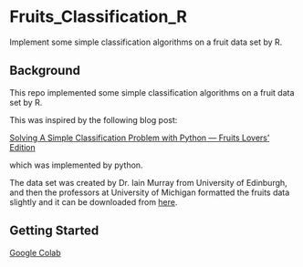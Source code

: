 # Fruits_Classification_R

Implement some simple classification algorithms on a fruit data set by R.


## Background
This repo implemented some simple classification algorithms on a fruit data set by R.

This was inspired by the following blog post:

[Solving A Simple Classification Problem with Python — Fruits Lovers’ Edition](https://towardsdatascience.com/solving-a-simple-classification-problem-with-python-fruits-lovers-edition-d20ab6b071d2)

which was implemented by python.

The data set was created by Dr. Iain Murray from University of Edinburgh, and then the professors at University of Michigan formatted the fruits data slightly and it can be downloaded from [here](https://github.com/susanli2016/Machine-Learning-with-Python/blob/master/fruit_data_with_colors.txt).


## Getting Started
[Google Colab](https://colab.research.google.com/drive/1OgpP1hbZ1gMfuwprv14z9eCpJoevrhjW#scrollTo=jXDvuOCKuXCI)

